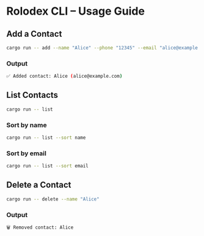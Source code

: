 # Rolodex CLI – Usage Guide





## Add a Contact

```bash
cargo run -- add --name "Alice" --phone "12345" --email "alice@example.com"
```

### Output
```bash
✅ Added contact: Alice (alice@example.com)
```
## List Contacts

```bash
cargo run -- list
```
### Sort by name
```bash
cargo run -- list --sort name
```

### Sort by email
```bash
cargo run -- list --sort email
```

## Delete a Contact
```bash
cargo run -- delete --name "Alice"
```

### Output
```bash
🗑️ Removed contact: Alice
```